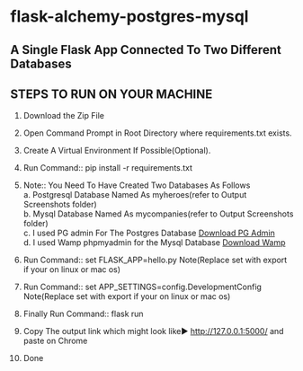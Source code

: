 # flask-alchemy-postgres-mysql
## A Single Flask App Connected To Two Different Databases

## STEPS TO RUN ON YOUR MACHINE

1. Download the Zip File
2. Open Command Prompt in Root Directory where requirements.txt exists.
3. Create A Virtual Environment If Possible(Optional).
4. Run Command:: pip install -r requirements.txt
5. Note:: You Need To Have Created Two Databases As Follows<br>
                a. Postgresql Database Named As myheroes(refer to Output Screenshots folder)<br>
                b. Mysql Database Named As mycompanies(refer to Output Screenshots folder)<br>
                c. I used PG admin For The Postgres Database [Download PG Admin](https://www.pgadmin.org/download/)<br>
                d. I used Wamp phpmyadmin for the Mysql Database [Download Wamp](https://www.wampserver.com/en/)<br>

6. Run Command:: set FLASK_APP=hello.py     Note(Replace set with export if your on linux or mac os)
7. Run Command:: set APP_SETTINGS=config.DevelopmentConfig           Note(Replace set with export if your on linux or mac os)

8. Finally Run Command:: flask run
9. Copy The output link which might look like► http://127.0.0.1:5000/ and paste on Chrome
10. Done




